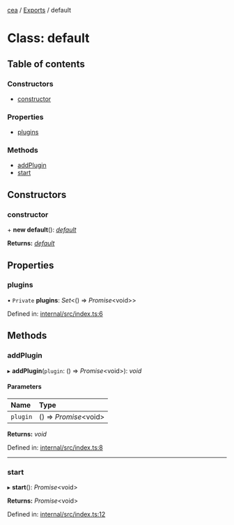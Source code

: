[cea](../README.md) / [Exports](../modules.md) / default

# Class: default

## Table of contents

### Constructors

- [constructor](default.md#constructor)

### Properties

- [plugins](default.md#plugins)

### Methods

- [addPlugin](default.md#addplugin)
- [start](default.md#start)

## Constructors

### constructor

\+ **new default**(): [*default*](default.md)

**Returns:** [*default*](default.md)

## Properties

### plugins

• `Private` **plugins**: *Set*<() => *Promise*<void\>\>

Defined in: [internal/src/index.ts:6](https://github.com/ceajs/cea/blob/97b9b5d/internal/src/index.ts#L6)

## Methods

### addPlugin

▸ **addPlugin**(`plugin`: () => *Promise*<void\>): *void*

#### Parameters

| Name | Type |
| :------ | :------ |
| `plugin` | () => *Promise*<void\> |

**Returns:** *void*

Defined in: [internal/src/index.ts:8](https://github.com/ceajs/cea/blob/97b9b5d/internal/src/index.ts#L8)

___

### start

▸ **start**(): *Promise*<void\>

**Returns:** *Promise*<void\>

Defined in: [internal/src/index.ts:12](https://github.com/ceajs/cea/blob/97b9b5d/internal/src/index.ts#L12)
